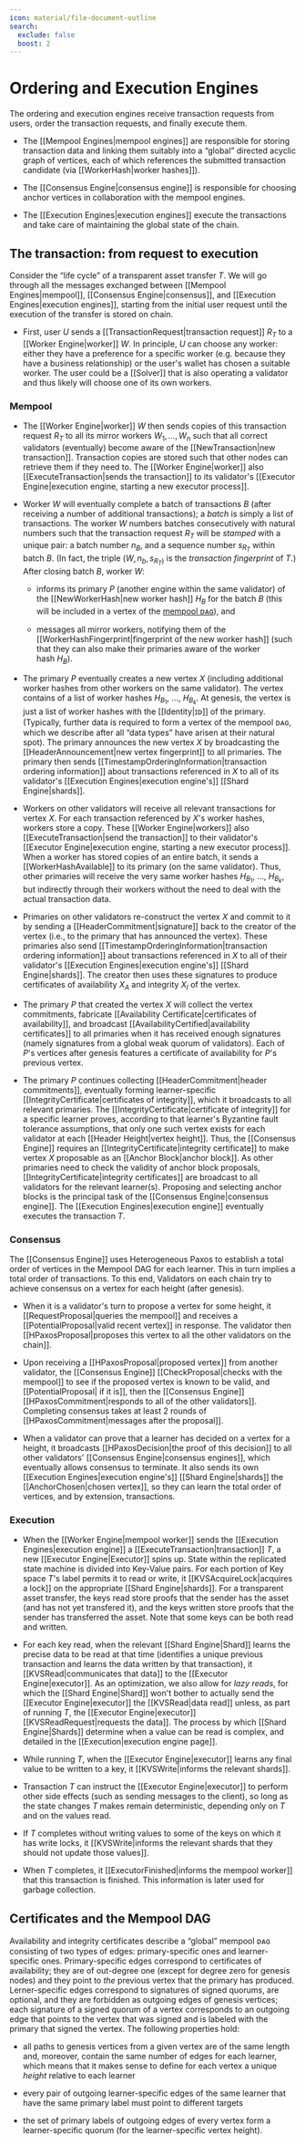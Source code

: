 ```yaml
---
icon: material/file-document-outline
search:
  exclude: false
  boost: 2
---
```


# Ordering and Execution Engines

The ordering and execution engines receive transaction requests from users,<!--
TODO user/client/... what do we do?-->
order the transaction requests, and
finally execute them.

- The [[Mempool Engines|mempool engines]] are responsible for
  storing transaction data and linking them suitably into
  a “global” directed acyclic graph of vertices,
  each of which references the submitted transaction candidate
  (via [[WorkerHash|worker hashes]]).

- The [[Consensus Engine|consensus engine]] is responsible for choosing anchor vertices
  in collaboration with the mempool engines.

- The [[Execution Engines|execution engines]] execute the transactions
  and take care of maintaining the global state of the chain.

## The transaction: from request to execution

Consider the “life cycle” of a transparent asset transfer $T$.
We will go through all the messages exchanged between
 [[Mempool Engines|mempool]], [[Consensus Engine|consensus]], and
 [[Execution Engines|execution engines]], starting from the initial
 user request until the execution of the transfer is stored on chain.

- First, user $U$ sends a [[TransactionRequest|transaction request]]
   $R_T$ to a [[Worker Engine|worker]] $W$.
  In principle, $U$ can choose any worker:
   either they have a preference for a specific worker
   (e.g. because they have a business relationship)
   or the user's wallet has chosen a suitable worker.
  The user could be a [[Solver]] that is also operating a validator
   and thus likely will choose one of its own workers.
  <!-- Here we of course have already the example that
  workers might have some kind of priority service... -->

### Mempool

- The [[Worker Engine|worker]] $W$ then
   sends copies of this transaction request $R_T$ to
   all its mirror workers $W_1, \dotsc, W_n$ such that
   all correct validators (eventually) become aware of the
   [[NewTransaction|new transaction]].
  Transaction copies are stored such that other nodes can retrieve
   them if they need to.
  The [[Worker Engine|worker]] also
   [[ExecuteTransaction|sends the transaction]] to its validator's
   [[Executor Engine|execution engine, starting a new executor process]].

- Worker $W$ will eventually complete a batch of transactions $B$
   (after  receiving a number of additional transactions);
   a _batch_ is simply a list of transactions.
  The worker $W$ numbers batches consecutively with natural numbers
  such that the transaction request $R_T$ will be _stamped_ with a unique pair:
   a batch number $n_B$,
   and a sequence number $s_{R_T}$ within batch $B$.
  (In fact, the triple $(W,n_b,s_{R_T)}$ is the _transaction fingerprint_ of $T$.)
  After closing batch $B$, worker $W$:

   - informs its primary $P$ (another engine within the same validator) of the
      [[NewWorkerHash|new worker hash]] $H_B$ for the batch $B$
      (this will be included in a vertex of the [mempool ᴅᴀɢ](#certificates-and-the-mempool-dag)),
      and

   - messages all mirror workers,
      notifying them of the [[WorkerHashFingerprint|fingerprint of the new worker hash]]
      (such that they can also make their primaries aware of the worker hash $H_B$).

- The primary $P$ eventually creates a new vertex $X$
  (including additional worker hashes from other workers on the same validator).
  The vertex contains of a list of worker hashes $H_{B_1}$, …, $H_{B_k}$.
  At genesis, the vertex is just a list of worker hashes with the
   [[Identity|ɪᴅ]] of the primary. <!--
  Thereafter, vertices also contain an [[AvailabilityCertificate]] for
   the previous vertex $P$ issued.
  -->(Typically, further data is required to form a vertex of the mempool ᴅᴀɢ,
  which we describe after all “data types” have arisen at their natural spot).
  The primary announces the new vertex $X$ by broadcasting the
   [[HeaderAnnouncement|new vertex fingerprint]] to all primaries.
  The primary then sends
   [[TimestampOrderingInformation|transaction ordering information]]
   about transactions referenced in $X$ to all of its validator's
   [[Execution Engines|execution engine's]] [[Shard Engine|shards]].

- Workers on other validators will receive all relevant transactions for vertex $X$.
  For each transaction referenced by $X$'s worker hashes, workers
   store a copy.
  These [[Worker Engine|workers]] also
   [[ExecuteTransaction|send the transaction]] to their validator's
   [[Executor Engine|execution engine, starting a new executor process]].
  When a worker has stored copies of an entire batch, it sends a
   [[WorkerHashAvailable]] to its primary (on the same validator).
  Thus, other primaries will receive the very same worker hashes
   $H_{B_1}$, …, $H_{B_k}$, but indirectly through their workers
   without the need to deal with the actual transaction data.

- Primaries on other validators re-construct the vertex $X$ and commit
   to it by sending a [[HeaderCommitment|signature]] back to the
   creator of the vertex
   (i.e., to the primary that has announced the vertex).
  These primaries also send
   [[TimestampOrderingInformation|transaction ordering information]]
   about transactions referenced in $X$ to all of their validator's
   [[Execution Engines|execution engine's]] [[Shard Engine|shards]].
  The creator then uses these signatures to produce certificates of
   availability $X_A$ and integrity $X_I$ of the vertex.

- The primary $P$ that created the vertex $X$ will collect the vertex
   commitments, fabricate
   [[Availability Certificate|certificates of availability]],
   and broadcast [[AvailabilityCertified|availability certificates]]
   to all primaries when it has received enough signatures
   (namely signatures from a global weak quorum of validators).
  Each of $P$'s vertices after genesis features a certificate of
   availability for $P$'s previous vertex.

- The primary $P$ continues collecting
   [[HeaderCommitment|header commitments]],
   eventually forming learner-specific
   [[IntegrityCertificate|certificates of integrity]],
   which it broadcasts to all relevant primaries.
  The [[IntegrityCertificate|certificate of integrity]] for a specific
   learner proves, according to that learner's Byzantine fault
   tolerance assumptions, that only one such vertex exists for each
   validator at each [[Header Height|vertex height]].
  Thus, the [[Consensus Engine]] requires an
   [[IntegrityCertificate|integrity certificate]] to make vertex $X$
   proposable as an [[Anchor Block|anchor block]].<!-- anchor vertex ⁈ -->
  As other primaries need to check the validity of anchor block
   proposals, [[IntegrityCertificate|integrity certificates]] are
   broadcast to all validators for the relevant learner(s).
  Proposing and selecting anchor blocks is the principal task of the
   [[Consensus Engine|consensus engine]].
  The [[Execution Engines|execution engine]] eventually executes the
   transaction $T$.

### Consensus

The [[Consensus Engine]] uses Heterogeneous Paxos to establish a
 total order of vertices in the Mempool DAG for each learner.
This in turn implies a total order of transactions.
To this end, Validators on each chain try to achieve consensus on a
 vertex for each height (after genesis).

- When it is a validator's turn to propose a vertex for some height,
   it [[RequestProposal|queries the mempool]] and receives a
   [[PotentialProposal|valid recent vertex]] in response.
  The validator then
  [[HPaxosProposal|proposes this vertex to all the other validators on the chain]].

- Upon receiving a [[HPaxosProposal|proposed vertex]] from another
   validator, the [[Consensus Engine]]
   [[CheckProposal|checks with the mempool]] to see if the proposed
   vertex is known to be valid, and [[PotentialProposal| if it is]],
   then the [[Consensus Engine]]
   [[HPaxosCommitment|responds to all of the other validators]].
  Completing consensus takes at least 2 rounds of
   [[HPaxosCommitment|messages after the proposal]].

- When a validator can prove that a learner has decided on a vertex
   for a height, it broadcasts
   [[HPaxosDecision|the proof of this decision]] to all other
   validators' [[Consensus Engine|consensus engines]], which
   eventually allows consensus to terminate.
  It also sends its own [[Execution Engines|execution engine's]]
   [[Shard Engine|shards]] the [[AnchorChosen|chosen vertex]],
   so they can learn the total order of vertices, and by extension,
   transactions.

### Execution

- When the [[Worker Engine|mempool worker]] sends the
   [[Execution Engines|execution engine]] a
   [[ExecuteTransaction|transaction]] $T$, a new
   [[Executor Engine|Executor]] spins up.
  State within the replicated state machine is divided into Key-Value pairs.
  For each portion of Key space $T$'s label permits it to read or
   write, it [[KVSAcquireLock|acquires a lock]] on the appropriate
   [[Shard Engine|shards]].
  For a transparent asset transfer, the keys read store proofs
   that the sender has the asset (and has not yet transfered it), and
   the keys written store proofs that the sender has transferred
   the asset.
  Note that some keys can be both read and written.

- For each key read, when the relevant [[Shard Engine|Shard]] learns
   the precise data to be read at that time (identifies a unique
   previous transaction and learns the data written by that
   transaction), it [[KVSRead|communicates that data]] to the
   [[Executor Engine|executor]].
  As an optimization, we also allow for _lazy reads_, for which the
   [[Shard Engine|Shard]] won't bother to actually send the
   [[Executor Engine|executor]] the [[KVSRead|data read]] unless, as
   part of running $T$, the [[Executor Engine|executor]]
   [[KVSReadRequest|requests the data]].
  The process by which [[Shard Engine|Shards]] determine when a value
   can be read is complex, and detailed in the
   [[Execution|execution engine page]].

- While running $T$, when the [[Executor Engine|executor]] learns any
   final value to be written to a key, it
   [[KVSWrite|informs the relevant shards]].

- Transaction $T$ can instruct the [[Executor Engine|executor]] to
   perform other side effects
   (such as sending messages to the client), so long as the state
   changes $T$ makes remain deterministic, depending only on $T$ and
   on the values read.

- If $T$ completes without writing values to some of the keys on which
   it has write locks,
       it [[KVSWrite|informs the relevant shards that they should not update those values]].

- When $T$ completes, it
   [[ExecutorFinished|informs the mempool worker]] that this
   transaction is finished.
  This information is later used for garbage collection.

## Certificates and the Mempool DAG

Availability and integrity certificates describe a “global” mempool ᴅᴀɢ consisting of two types of edges:
primary-specific ones and learner-specific ones.
Primary-specific edges correspond to certificates of availability;
they are of out-degree one (except for degree zero for genesis nodes) and
they point to _the_ previous vertex that the primary has produced.
Lerner-specific edges correspond to signatures of signed quorums,
are optional,
and they are forbidden as outgoing edges of genesis vertices;
each signature of a signed quorum of a vertex corresponds to
an outgoing edge that points to the vertex that was signed
and is labeled with the primary that signed the vertex.
The following properties hold:

- all paths to genesis vertices from a given vertex are of the same length and, moreover,
  contain the same number of edges for each learner,
  which means that it makes sense to define for each vertex a unique _height_ relative to each learner

- every pair of outgoing learner-specific edges of the same learner that have the same primary label must
  point to different targets

- the set of primary labels of outgoing edges of every vertex form
  a learner-specific quorum (for the learner-specific vertex height).
